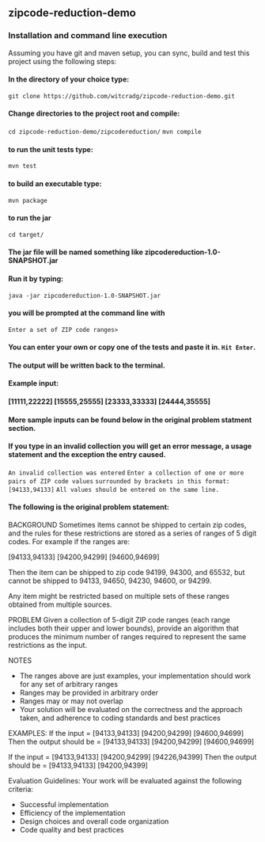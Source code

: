 ## zipcode-reduction-demo
### Installation and command line execution
Assuming you have git and maven setup, you can sync, build and test this project using the following steps:

#### In the directory of your choice type: 
```git clone https://github.com/witcradg/zipcode-reduction-demo.git```

#### Change directories to the project root and compile:
```cd zipcode-reduction-demo/zipcodereduction/```
```mvn compile```

#### to run the unit tests type:
```mvn test```

#### to build an executable type:
```mvn package```

#### to run the jar 
```cd target/```

#### The jar file will be named something like zipcodereduction-1.0-SNAPSHOT.jar
#### Run it by typing:

```java -jar zipcodereduction-1.0-SNAPSHOT.jar```

#### you will be prompted at the command line with 
```Enter a set of ZIP code ranges>```

#### You can enter your own or copy one of the tests and paste it in. ```Hit Enter```.
#### The output will be written back to the terminal.

#### Example input:
#### [11111,22222] [15555,25555] [23333,33333] [24444,35555]

#### More sample inputs can be found below in the original problem statment section.

#### If you type in an invalid collection you will get an error message, a usage statement and the exception the entry caused.

```An invalid collection was entered```
```Enter a collection of one or more pairs of ZIP code values```
```surrounded by brackets in this format: [94133,94133]```
```All values should be entered on the same line.```


#### The following is the original problem statement:
BACKGROUND
Sometimes items cannot be shipped to certain zip codes, and the rules for these restrictions are stored as a series of ranges of 5 digit codes. For example if the ranges are:

[94133,94133] [94200,94299] [94600,94699]

Then the item can be shipped to zip code 94199, 94300, and 65532, but cannot be shipped to 94133, 94650, 94230, 94600, or 94299.

Any item might be restricted based on multiple sets of these ranges obtained from multiple sources.

PROBLEM
Given a collection of 5-digit ZIP code ranges (each range includes both their upper and lower bounds), provide an algorithm that produces the minimum number of ranges required to represent the same restrictions as the input.

NOTES
- The ranges above are just examples, your implementation should work for any set of arbitrary ranges
- Ranges may be provided in arbitrary order
- Ranges may or may not overlap
- Your solution will be evaluated on the correctness and the approach taken, and adherence to coding standards and best practices

EXAMPLES:
If the input = [94133,94133] [94200,94299] [94600,94699]
Then the output should be = [94133,94133] [94200,94299] [94600,94699]

If the input = [94133,94133] [94200,94299] [94226,94399] 
Then the output should be = [94133,94133] [94200,94399]

Evaluation Guidelines:
Your work will be evaluated against the following criteria:
- Successful implementation
- Efficiency of the implementation
- Design choices and overall code organization
- Code quality and best practices
